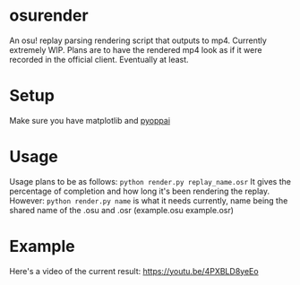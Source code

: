 # osurender
An osu! replay parsing rendering script that outputs to mp4.
Currently extremely WIP. Plans are to have the rendered mp4 look as if it were recorded in the official client.
Eventually at least.

# Setup
Make sure you have matplotlib and [pyoppai](https://github.com/francesco149/oppai)

# Usage
Usage plans to be as follows:
```python render.py replay_name.osr```
It gives the percentage of completion and how long it's been rendering the replay.
However:
```python render.py name```
is what it needs currently, name being the shared name of the .osu and .osr (example.osu example.osr)

# Example
Here's a video of the current result: https://youtu.be/4PXBLD8yeEo
